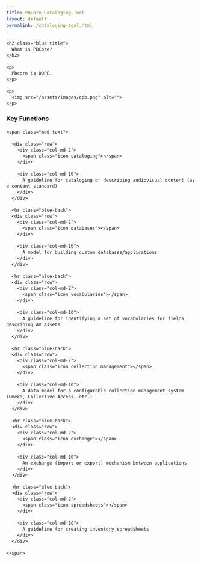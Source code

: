```yaml
---
title: PBCore Cataloging Tool
layout: default
permalink: /cataloging-tool.html
---
```


<div class="row">
  <div class="col-md-6">

    <h2 class="blue title">
      What is PBCore?
    </h2>

    <p>
      Pbcore is DOPE.
    </p>

    <p>
      <img src="/assets/images/cpb.png" alt="">
    </p>

  </div>

  <div class="col-md-6">
    <h3>
      Key Functions
    </h3>

    <span class="med-text">

      <div class="row">
        <div class="col-md-2">
          <span class="icon cataloging"></span>
        </div>

        <div class="col-md-10">
          A guideline for cataloging or describing audiovisual content (as a content standard)
        </div>
      </div>

      <hr class="blue-back">
      <div class="row">
        <div class="col-md-2">
          <span class="icon databases"></span>
        </div>

        <div class="col-md-10">
          A model for building custom databases/applications
        </div>
      </div>

      <hr class="blue-back">
      <div class="row">
        <div class="col-md-2">
          <span class="icon vocabularies"></span>
        </div>

        <div class="col-md-10">
          A guideline for identifying a set of vocabularies for fields describing AV assets
        </div>
      </div>

      <hr class="blue-back">
      <div class="row">
        <div class="col-md-2">
          <span class="icon collection_management"></span>
        </div>

        <div class="col-md-10">
          A data model for a configurable collection management system (Omeka, Collective Access, etc.)
        </div>
      </div>

      <hr class="blue-back">
      <div class="row">
        <div class="col-md-2">
          <span class="icon exchange"></span>
        </div>

        <div class="col-md-10">
          An exchange (import or export) mechanism between applications
        </div>
      </div>

      <hr class="blue-back">
      <div class="row">
        <div class="col-md-2">
          <span class="icon spreadsheets"></span>
        </div>

        <div class="col-md-10">
          A guideline for creating inventory spreadsheets
        </div>
      </div>

    </span>
  </div>
</div>
